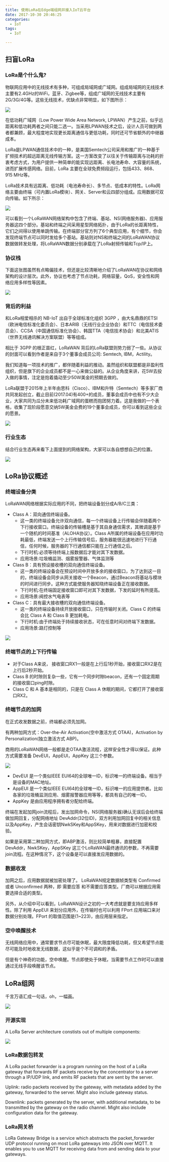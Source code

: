 ```yaml
---
title: 使用LoRa在Edge端组网并接入IoT云平台
date: 2017-10-30 20:46:25
categories:
  - IoT
tags:
  - IoT

---
```


## 扫盲LoRa
### LoRa是个什么鬼?
物联网应用中的无线技术有多种，可组成局域网或广域网。组成局域网的无线技术主要有2.4GHz的WiFi，蓝牙、Zigbee等，组成广域网的无线技术主要有2G/3G/4G等。这些无线技术，优缺点非常明显，如下图所示：

![](/images/iot-connect-protocol.png)

在低功耗广域网（Low Power Wide Area Network, LPWAN）产生之前，似乎远距离和低功耗两者之间只能二选一。当采用LPWAN技术之后，设计人员可做到两者都兼顾，最大程度地实现更长距离通信与更低功耗，同时还可节省额外的中继器成本。

LoRa是LPWAN通信技术中的一种，是美国Semtech公司采用和推广的一种基于扩频技术的超远距离无线传输方案。这一方案改变了以往关于传输距离与功耗的折衷考虑方式，为用户提供一种简单的能实现远距离、长电池寿命、大容量的系统，进而扩展传感网络。目前，LoRa 主要在全球免费频段运行，包括433、868、915 MHz等。

LoRa技术具有远距离、低功耗（电池寿命长）、多节点、低成本的特性。LoRa网络主要由终端（可内置LoRa模块）、网关、Server和云四部分组成。应用数据可双向传输。如下所示：

![](/images/iot-connect-protocol-2.png)

可以看到一个LoRaWAN网络架构中包含了终端、基站、NS(网络服务器)、应用服务器这四个部分。基站和终端之间采用星型网络拓扑，由于LoRa的长距离特性，它们之间得以使用单跳传输。在终端部分官方列了6个典型应用，有个细节，你会发现终端节点可以同时发给多个基站。基站则对NS和终端之间的LoRaWAN协议数据做转发处理，将LoRaWAN数据分别承载在了LoRa射频传输和Tcp/IP上。

### 协议栈
下面这张图虽然有点略偏技术，但还是比较清晰地介绍了LoRaWAN在协议和网络架构的设计层次。此外，协议也考虑了节点功耗，网络容量，QoS，安全性和网络应用多样性等因素。

![](/images/lorawan_protocol_architecture.png)

### 背后的利益
和LoRa相爱相杀的 NB-IoT 出自于全球标准化组织 3GPP ，由大名鼎鼎的ETSI（欧洲电信标准化委员会）、日本ARIB（无线行业企业协会）和TTC（电信技术委员会）、CCSA（中国通信标准化协会）、韩国TTA（电信技术协会）和北美ATIS（世界无线通讯解决方案联盟）等等组成。

相比于 3GPP 的根正苗红，LoRaWAN 背后的LoRa联盟则势力弱了一些。从协议的封面可以看到作者是来自于3个董事会成员公司: Semtech, IBM，Actility。

我们知道每一项技术的推广，都伴随着利益的推动。虽然组织和联盟都是非盈利性组织，但是旗下的企业成员都不是一心来做公益的。从企业角度来讲，花5W去投入做的事情，注定是抱着撬动至少50W美金的预期去做的。

LoRa联盟于2015年上半年由思科（Cisco）、IBM和升特（Semtech）等多家厂商共同发起创立，截止目前(2017.04)有400+的成员，董事会成员中也有不少大企业，大家共同为瓜分未来低功耗广域网的蛋糕而抱团努力着。这是我做的一个表格，收集了现阶段愿意交纳5W美金会费的19个董事会成员，你可以看到这些企业的愿景。

![](/images/lora-alliance.png)

### 行业生态
结合行业生态再来看下上面提到的网络架构，大家可以各自想想自己的位置。

![](/images/lorawan_ecosystem.png)

## LoRa协议概述
### 终端设备分类
LoRaWAN网络根据实际应用的不同，把终端设备划分成A/B/C三类：
- Class A：双向通信终端设备。
   - 这一类的终端设备允许双向通信，每一个终端设备上行传输会伴随着两个下行接收窗口。终端设备的传输槽是基于其自身通信需求，其微调是基于一个随机的时间基准（ALOHA协议）。Class  A所属的终端设备在应用时功耗最低，终端发送一个上行传输信号后，服务器能很迅速地进行下行通信，任何时候，服务器的下行通信都只能在上行通信之后。
   - 下行时机:必须等待终端上报数据后才能对其下发数据。
   - 应用场景:垃圾桶监测、烟雾报警器、气体监测等
- Class B：具有预设接收槽的双向通信终端设备。
  - 这一类的终端设备会在预设时间中开放多余的接收窗口，为了达到这一目的，终端设备会同步从网关接收一个Beacon，通过Beacon将基站与模块的时间进行同步。这种方式能使服务器知晓终端设备正在接收数据。
  - 下行时机:在终端固定接收窗口即可对其下发数据，下发的延时有所提高。
  - 应用场景:阀控水气电表等
- Class C：具有最大接收槽的双向通信终端设备。
  - 这一类的终端设备持续开放接收窗口，只在传输时关闭。Class C 的终端会比 Class A 和 Class B 更加耗电。
  - 下行时机:由于终端处于持续接收状态，可在任意时间对终端下发数据。
  - 应用场景:路灯控制等

![](/images/iot-connect-class.png)

### 终端节点的上下行传输
- 对于Class A来说， 接收窗口RX1一般是在上行后1秒开始，接收窗口RX2是在上行后2秒开始。
- Class B 的时隙则复杂一些，它有一个同步时隙beacon，还有一个固定周期的接收窗口ping时隙。
- Class C 和 A 基本是相同的，只是在 Class A 休眠的期间，它都打开了接收窗口RX2。

### 终端节点的加网
在正式收发数据之前，终端都必须先加网。

有两种加网方式：Over-the-Air Activation(空中激活方式 OTAA)，Activation by Personalization(独立激活方式 ABP)。

商用的LoRaWAN网络一般都是走OTAA激活流程，这样安全性才得以保证。此种方式需要准备 DevEUI，AppEUI，AppKey 这三个参数。

![](/images/LoRaWAN_JoinProcedure.png)

- DevEUI 是一个类似IEEE EUI64的全球唯一ID，标识唯一的终端设备。相当于是设备的MAC地址。
- AppEUI 是一个类似IEEE EUI64的全球唯一ID，标识唯一的应用提供者。比如各家的垃圾桶监测应用、烟雾报警器应用等等，都具有自己的唯一ID。
- AppKey 是由应用程序拥有者分配给终端。

终端在发起加网join流程后，发出加网命令，NS(网络服务器)确认无误后会给终端做加网回复，分配网络地址 DevAddr(32位ID)，双方利用加网回复中的相关信息以及AppKey，产生会话密钥NwkSKey和AppSKey，用来对数据进行加密和校验。

如果是采用第二种加网方式，即ABP激活，则比较简单粗暴，直接配置 DevAddr，NwkSKey，AppSKey 这三个LoRaWAN最终通讯的参数，不再需要join流程。在这种情况下，这个设备是可以直接发应用数据的。

### 数据收发
加网之后，应用数据就被加密处理了。 LoRaWAN规定数据帧类型有 Confirmed 或者 Unconfirmed 两种，即 需要应答 和不需要应答类型。厂商可以根据应用需要选择合适的类型。

另外，从介绍中可以看到，LoRaWAN设计之初的一大考虑就是要支持应用多样性。除了利用 AppEUI 来划分应用外，在传输时也可以利用 FPort 应用端口来对数据分别处理。FPort 的取值范围是(1~223)，由应用层来指定。

### 空中唤醒技术
无线网络应用中，通常要求节点尽可能休眠，最大限度降低功耗，但又希望节点能尽可能及时地收发无线数据，这似乎是个不可调和的矛盾。

但是有个神奇的功能，空中唤醒。节点即使处于休眠，当需要节点工作时可以直接通过无线手段唤醒该节点。

## LoRa组网
千言万语汇成一句话，oh，一幅画。

![](/images/lora-device-gateway-cloud.png)

### 开源实现
A LoRa Server architecture constists out of multiple components:

![](https://docs.loraserver.io/img/architecture.png)

### LoRa数据包转发
A LoRa packet forwarder is a program running on the host of a LoRa gateway that forwards RF packets receive by the concentrator to a server through a IP/UDP link, and emits RF packets that are sent by the server.


Uplink: radio packets received by the gateway, with metadata added by the gateway, forwarded to the server. Might also include gateway status.

Downlink: packets generated by the server, with additional metadata, to be transmitted by the gateway on the radio channel. Might also include configuration data for the gateway.

### LoRa网关桥
LoRa Gateway Bridge is a service which abstracts the packet_forwarder UDP protocol running on most LoRa gateways into JSON over MQTT. It enables you to use MQTT for receiving data from and sending data to your gateways.
